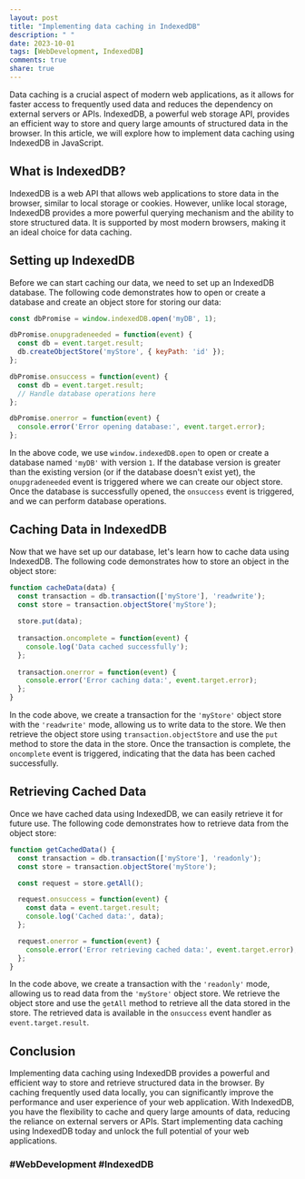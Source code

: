 ```yaml
---
layout: post
title: "Implementing data caching in IndexedDB"
description: " "
date: 2023-10-01
tags: [WebDevelopment, IndexedDB]
comments: true
share: true
---
```


Data caching is a crucial aspect of modern web applications, as it allows for faster access to frequently used data and reduces the dependency on external servers or APIs. IndexedDB, a powerful web storage API, provides an efficient way to store and query large amounts of structured data in the browser. In this article, we will explore how to implement data caching using IndexedDB in JavaScript.

## What is IndexedDB?

IndexedDB is a web API that allows web applications to store data in the browser, similar to local storage or cookies. However, unlike local storage, IndexedDB provides a more powerful querying mechanism and the ability to store structured data. It is supported by most modern browsers, making it an ideal choice for data caching.

## Setting up IndexedDB

Before we can start caching our data, we need to set up an IndexedDB database. The following code demonstrates how to open or create a database and create an object store for storing our data:

```javascript
const dbPromise = window.indexedDB.open('myDB', 1);

dbPromise.onupgradeneeded = function(event) {
  const db = event.target.result;
  db.createObjectStore('myStore', { keyPath: 'id' });
};

dbPromise.onsuccess = function(event) {
  const db = event.target.result;
  // Handle database operations here
};

dbPromise.onerror = function(event) {
  console.error('Error opening database:', event.target.error);
};
```

In the above code, we use `window.indexedDB.open` to open or create a database named `'myDB'` with version `1`. If the database version is greater than the existing version (or if the database doesn't exist yet), the `onupgradeneeded` event is triggered where we can create our object store. Once the database is successfully opened, the `onsuccess` event is triggered, and we can perform database operations.

## Caching Data in IndexedDB

Now that we have set up our database, let's learn how to cache data using IndexedDB. The following code demonstrates how to store an object in the object store:

```javascript
function cacheData(data) {
  const transaction = db.transaction(['myStore'], 'readwrite');
  const store = transaction.objectStore('myStore');
  
  store.put(data);
  
  transaction.oncomplete = function(event) {
    console.log('Data cached successfully');
  };
  
  transaction.onerror = function(event) {
    console.error('Error caching data:', event.target.error);
  };
}
```

In the code above, we create a transaction for the `'myStore'` object store with the `'readwrite'` mode, allowing us to write data to the store. We then retrieve the object store using `transaction.objectStore` and use the `put` method to store the data in the store. Once the transaction is complete, the `oncomplete` event is triggered, indicating that the data has been cached successfully.

## Retrieving Cached Data

Once we have cached data using IndexedDB, we can easily retrieve it for future use. The following code demonstrates how to retrieve data from the object store:

```javascript
function getCachedData() {
  const transaction = db.transaction(['myStore'], 'readonly');
  const store = transaction.objectStore('myStore');

  const request = store.getAll();

  request.onsuccess = function(event) {
    const data = event.target.result;
    console.log('Cached data:', data);
  };

  request.onerror = function(event) {
    console.error('Error retrieving cached data:', event.target.error);
  };
}
```

In the code above, we create a transaction with the `'readonly'` mode, allowing us to read data from the `'myStore'` object store. We retrieve the object store and use the `getAll` method to retrieve all the data stored in the store. The retrieved data is available in the `onsuccess` event handler as `event.target.result`.

## Conclusion

Implementing data caching using IndexedDB provides a powerful and efficient way to store and retrieve structured data in the browser. By caching frequently used data locally, you can significantly improve the performance and user experience of your web application. With IndexedDB, you have the flexibility to cache and query large amounts of data, reducing the reliance on external servers or APIs. Start implementing data caching using IndexedDB today and unlock the full potential of your web applications.

### #WebDevelopment #IndexedDB